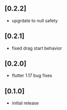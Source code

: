 ## [0.2.2]

* upgrdate to null safety

## [0.2.1]

* fixed drag start behavior

## [0.2.0]

* flutter 1.17 bug fixes

## [0.1.0]

* initial release
